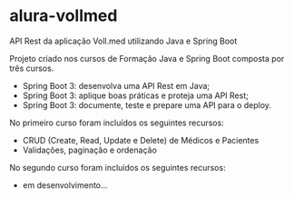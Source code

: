 # alura-vollmed
API Rest da aplicação Voll.med utilizando Java e Spring Boot

Projeto criado nos cursos de Formação Java e Spring Boot composta por três cursos.
- Spring Boot 3: desenvolva uma API Rest em Java;
- Spring Boot 3: aplique boas práticas e proteja uma API Rest;
- Spring Boot 3: documente, teste e prepare uma API para o deploy.

No primeiro curso foram incluídos os seguintes recursos:
  - CRUD (Create, Read, Update e Delete) de Médicos e Pacientes
  - Validações, paginação e ordenação

No segundo curso foram incluídos os seguintes recursos:
  - em desenvolvimento... 

